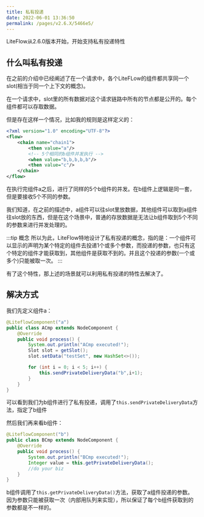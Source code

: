 ```yaml
---
title: 私有投递
date: 2022-06-01 13:36:50
permalink: /pages/v2.6.X/5466e5/
---
```


LiteFlow从2.6.0版本开始，开始支持私有投递特性



## 什么叫私有投递

在之前的介绍中已经阐述了在一个请求中，各个LiteFLow的组件都共享同一个slot(相当于同一个上下文的概念)。

在一个请求中，slot里的所有数据对这个请求链路中所有的节点都是公开的。每个组件都可以存取数据。

但是存在这样一个情况，比如我的规则是这样定义的：

```xml {6}
<?xml version="1.0" encoding="UTF-8"?>
<flow>
    <chain name="chain1">
        <then value="a"/>
        <!-- 5个相同的b组件并发执行 -->
        <when value="b,b,b,b,b"/>
        <then value="c"/>
    </chain>
</flow>
```

在执行完组件a之后，进行了同样的5个b组件的并发。在b组件上逻辑是同一套，但是要接收5个不同的参数。

我们知道，在之前的描述中，a组件可以往slot里放数据，其他组件可以取到a组件往slot放的东西，但是在这个场景中，普通的存放数据是无法让b组件取到5个不同的参数来进行并发处理的。


:::tip 概念
所以为此，LiteFlow特地设计了私有投递的概念，指的是：一个组件可以显示的声明为某个特定的组件去投递1个或多个参数，而投递的参数，也只有这个特定的组件才能获取到，其他组件是获取不到的。并且这个投递的参数(一个或多个)只能被取一次。
:::


有了这个特性，那上述的场景就可以利用私有投递的特性去解决了。



## 解决方式

我们先定义组件a：

```java {10}
@LiteflowComponent("a")
public class ACmp extends NodeComponent {
	@Override
	public void process() {
		System.out.println("ACmp executed!");
		Slot slot = getSlot();
		slot.setData("testSet", new HashSet<>());

		for (int i = 0; i < 5; i++) {
			this.sendPrivateDeliveryData("b",i+1);
		}
	}
}
```

可以看到我们为b组件进行了私有投递，调用了`this.sendPrivateDeliveryData`方法，指定了b组件



然后我们再来看b组件：

```java {6}
@LiteflowComponent("b")
public class BCmp extends NodeComponent {
	@Override
	public void process() {
		System.out.println("BCmp executed!");
		Integer value = this.getPrivateDeliveryData();
		//do your biz
	}
}
```

b组件调用了`this.getPrivateDeliveryData()`方法，获取了a组件投递的参数。因为参数只能被获取一次（内部用队列来实现），所以保证了每个b组件获取到的参数都是不一样的。